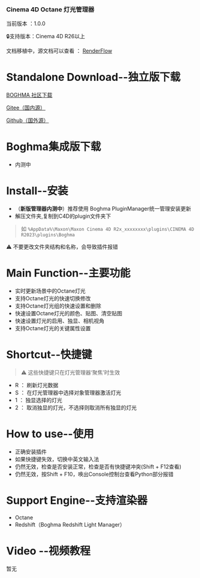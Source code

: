 ### Cinema 4D Octane 灯光管理器

当前版本 ：1.0.0
<aside>
🔒支持版本：Cinema 4D R26以上
</aside>

文档移植中，源文档可以查看 ： [RenderFlow](https://dunhou.gitbook.io/dh-renderflow/)

# Standalone Download--独立版下载

[BOGHMA 社区下载](https://community.boghma.com/)

[Gitee（国内源）](https://gitee.com/DunHouGo/c4dplugin_OctaneManager/repository/archive/master.zip)

[Github（国外源）](https://github.com/DunHouGo/c4dplugin_OctaneManager/archive/refs/heads/master.zip)

# Boghma集成版下载

- 内测中


# Install--安装

- （**新版管理器内测中**）推荐使用 Boghma PluginManager统一管理安装更新
- 解压文件夹,复制到C4D的plugin文件夹下

>如 `%AppData%\Maxon\Maxon Cinema 4D R2x_xxxxxxxx\plugins\CINEMA 4D R2023\plugins\Boghma`


<aside>
⚠️ 不要更改文件夹结构和名称，会导致插件报错  
</aside>

# Main Function--主要功能

- 实时更新场景中的Octane灯光
- 支持Octane灯光的快速切换修改
- 支持Octane灯光组的快速设置和删除
- 快速设置Octane灯光的颜色、贴图、清空贴图
- 快速设置灯光的启用、独显、相机视角
- 支持Octane灯光的关键属性设置

# Shortcut--快捷键

> ⚠️ 这些快捷键只在灯光管理器‘聚焦’时生效


- R ： 刷新灯光数据
- S ： 在灯光管理器中选择对象管理器激活灯光
- 1 ： 独显选择的灯光
- 2 ： 取消独显的灯光，不选择则取消所有独显的灯光


# How to use--使用

- 正确安装插件
- 如果快捷键失效，切换中英文输入法
- 仍然无效，检查是否安装正常，检查是否有快捷键冲突(Shift + F12查看)
- 仍然无效，按Shift + F10，唤出Console控制台查看Python部分报错

# Support Engine--支持渲染器

- Octane
- Redshift（Boghma Redshift Light Manager）


# Video --视频教程

暂无


